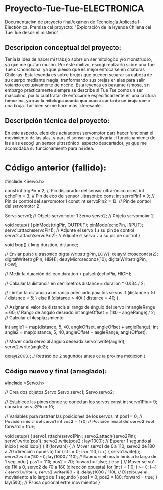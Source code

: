# Proyecto-Tue-Tue-ELECTRONICA
Documentación de proyecto final/examen de Tecnología Aplicada I: Electrónica.
Premisa del proyecto: "Exploración de la leyenda Chilena del Tue Tue desde el misterio".

## Descripcion conceptual del proyecto:
Tenía la idea de hacer mi trabajo sobre un ser mitológico y/o monstruoso, ya que me gustan mucho. Por éste motivo, escogí realizarlo sobre una Tue Tue o Chonchona, ya que pienso que es mejor enfocarse en criaturas Chilenas. Esta leyenda es sobre brujos que pueden separar su cabeza de su cuerpo mediante magia, tranformando sus orejas en alas para salir volando exclusivamente de noche. Esta leyenda es bastante famosa, sin embargo prácticamente siempre se describe al Tue Tue como un ser masculino, por lo cual tratar de enfocarme específicamente en una criatura femenina, ya que la mitología cuenta que puede ser tanto un brujo como una bruja. Tambien se me hace más interesante.

## Descripción técnica del proyecto:
En este aspecto, elegí dos actuadores servomotor para hacer funcionar el movimiento de las alas, y para el sensor que activaría el funcionamiento de las alas escogi un sensor ultrasónico (aspecto descartado), ya que me acomodaba su funcionamiento para mi idea.

# Código anterior (fallido):
#include <Servo.h>

const int trigPin = 2;     // Pin disparador del sensor ultrasónico
const int echoPin = 3;     // Pin de eco del sensor ultrasónico
const int servoPin1 = 9;   // Pin de control del servomotor 1
const int servoPin2 = 10;  // Pin de control del servomotor 2

Servo servo1; // Objeto servomotor 1
Servo servo2; // Objeto servomotor 2

void setup() {
pinMode(trigPin, OUTPUT);
pinMode(echoPin, INPUT);
servo1.attach(servoPin1); // Adjunte el servo 1 a su pin de control
servo2.attach(servoPin2); // Adjunte el servo 2 a su pin de control
}

void loop() {
long duration, distance;

// Enviar pulso ultrasónico
digitalWrite(trigPin, LOW);
delayMicroseconds(2);
digitalWrite(trigPin, HIGH);
delayMicroseconds(10);
digitalWrite(trigPin, LOW);

// Medir la duración del eco
duration = pulseIn(echoPin, HIGH);

// Calcular la distancia en centímetros
distance = duration * 0.034 / 2;

// Limitar la distancia a un rango adecuado para los servos
if (distance < 5) {
distance = 5;
} else if (distance > 40) {
distance = 40;
}

// Asignar el valor de distancia al rango de ángulo del servo
int angleRange = 60; // Rango de ángulo deseado
int angleOffset = (180 - angleRange) / 2; // Calcular el desplazamiento

int angle1 = map(distance, 5, 40, angleOffset, angleOffset + angleRange);
int angle2 = map(distance, 5, 40, angleOffset + angleRange, angleOffset);

// Mover cada servo al ángulo deseado
servo1.write(angle1);
servo2.write(angle2);

delay(2000); // Retraso de 2 segundos antes de la próxima medición
}
## Código nuevo y final (arreglado):
#include <Servo.h>

// Crea dos objetos Servo
Servo servo1;
Servo servo2;

// Establece los pines donde se conectan los servos
const int servo1Pin = 9;
const int servo2Pin = 10;

// Variables para rastrear las posiciones de los servos
int pos1 = 0; // Posición inicial del servo1
int pos2 = 180; // Posición inicial del servo2
bool forward = true;

void setup() {
servo1.attach(servo1Pin);
servo2.attach(servo2Pin);
servo1.write(pos1);
servo2.write(pos2);
lay(1000); // Esperar 1 segundo al inicio
}
void loop() {
if (forward) {
// Mover servo1 de 0 a 110, servo2 de 180 a 70 (dirección opuesta)
for (int i = 0; i <= 110; i++) {
servo1.write(i);
servo2.write(180 - i);
lay(1000 / 110); // Extender el movimiento a lo largo de 1 segundo
}
pos1 = 110;
pos2 = 70;
forward = false;
} else {
// Mover servo1 de 110 a 0, servo2 de 70 a 180 (dirección opuesta)
for (int i = 110; i >= 0; i--) {
servo1.write(i);
servo2.write(180 - i);
delay(1000 / 110); // Distribuye el movimiento a lo largo de 1 segundo
}
pos1 = 0;
pos2 = 180;
forward = true;
}
lay(500); // Pausa opcional entre movimientos
}
